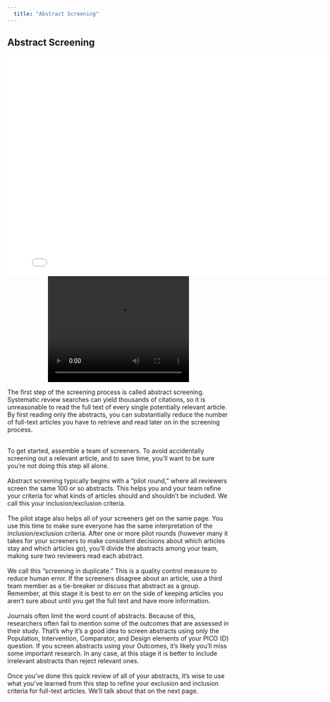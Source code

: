 ```yaml
---
  title: "Abstract Screening"
---
```


## Abstract Screening

<center>
<embed src="{{site.baseurl}}/img/1_Abstrackr Intro 2.mp4" type="audio/mp4" autostart="false" height = "500" width = "800"/>


<video width="320" height="240" controls>
  <source src="{{site.baseurl}}/img/1_Abstrackr Intro 2.mp4" type="video/mp4">
</video>
</center>


The first step of the screening process is called abstract screening.  Systematic review searches can yield thousands of citations, so it is unreasonable to read the full text of every single potentially relevant article.  By first reading only the abstracts, you can substantially reduce the number of full-text articles you have to retrieve and read later on in the screening process.<br><br>

To get started, assemble a team of screeners. To avoid accidentally screening out a relevant article, and to save time, you’ll want to be sure you’re not doing this step all alone.
<br><br>
Abstract screening typically begins with a “pilot round,” where all reviewers screen the same 100 or so abstracts.  This helps you and your team refine your criteria for what kinds of articles should and shouldn’t be included. We call this your inclusion/exclusion criteria.
<br><br>
The pilot stage also helps all of your screeners get on the same page. You use this time to make sure everyone has the same interpretation of the inclusion/exclusion criteria.  After one or more pilot rounds (however many it takes for your screeners to make consistent decisions about which articles stay and which articles go), you’ll divide the abstracts among your team, making sure two reviewers read each abstract. 
<br><br>
We call this “screening in duplicate.”  This is a quality control measure to reduce human error.  If the screeners disagree about an article, use a third team member as a tie-breaker or discuss that abstract as a group. Remember, at this stage it is best to err on the side of keeping articles you aren’t sure about until you get the full text and have more information.
<br><br>
Journals often limit the word count of abstracts.  Because of this, researchers often fail to mention some of the outcomes that are assessed in their study.  That’s why it’s a good idea to screen abstracts using only the Population, Intervention, Comparator, and Design elements of your PICO (D) question. If you screen abstracts using your Outcomes, it’s likely you’ll miss some important research. In any case, at this stage it is better to include irrelevant abstracts than reject relevant ones. 
<br><br>
Once you’ve done this quick review of all of your abstracts, it’s wise to use what you’ve learned from this step to refine your exclusion and inclusion criteria for full-text articles. We’ll talk about that on the next page. 
